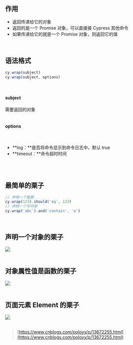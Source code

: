 
## 作用
- 返回传递给它的对象
- 返回的是一个 Promise 对象，可以直接接 Cypress 其他命令
- 如果传递给它的就是一个 Promise 对象，则返回它的值

 

## 语法格式

```javascript
cy.wrap(subject)
cy.wrap(subject, options)
```
 

#### **subject**
需要返回的对象  
 

#### **options**
 

- **log：**是否将命令显示到命令日志中，默认 true
- **timeout：**命令超时时间

   
 

## 最简单的栗子

```javascript
// 声明一个整数
cy.wrap(123).should('eq', 123)
// 声明一个字符串
cy.wrap('abc').and('contain', 'a')
```
 

## 声明一个对象的栗子
![](https://img2020.cnblogs.com/blog/1896874/202009/1896874-20200917163531442-789595049.png)  
 

## 对象属性值是函数的栗子
![](https://img2020.cnblogs.com/blog/1896874/202009/1896874-20200917163541801-1899514044.png)  
 

## 页面元素 Element 的栗子
![](https://img2020.cnblogs.com/blog/1896874/202009/1896874-20200917163648966-327615995.png)  
 

> [https://www.cnblogs.com/poloyy/p/13672255.html](https://www.cnblogs.com/poloyy/p/13672255.html)


